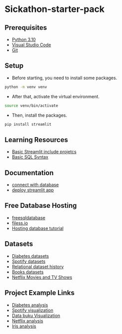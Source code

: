 ﻿# Sickathon-starter-pack 
## Prerequisites

- [Python 3.10](https://www.python.org/)
- [Visual Studio Code](https://code.visualstudio.com/)
- [Git](https://git-scm.com/)

## Setup
- Before starting, you need to install some packages.
```bash
python -m venv venv
```
- After that, activate the virtual environment.
```bash
source venv/bin/activate
```
- Then, install the packages.
```bash
pip install streamlit
```
## Learning Resources
- [Basic Streamlit include projetcs](https://www.youtube.com/watch?v=ZZ4B0QUHuNc&list=PLtqF5YXg7GLmCvTswG32NqQypOuYkPRUE)
- [Basic SQL Syntax](https://www.w3schools.com/sql/) 

## Documentation 
- [connect with database](https://docs.streamlit.io/library/advanced-features/connecting-to-data)
- [deploy streamlit app](https://docs.streamlit.io/streamlit-community-cloud/deploy-your-app)

## Free Database Hosting
- [freesqldatabase](https://www.freesqldatabase.com/)
- [filess.io](https://filess.io/)
- [Hosting database tutorial](https://www.youtube.com/watch?v=TMGHOW8Hzvw&t=438s)

## Datasets
- [Diabetes datasets](https://www.kaggle.com/datasets/akshaydattatraykhare/diabetes-dataset)
- [Spotify datasets](https://www.kaggle.com/code/aeryan/spotify-music-analysis/input)
- [Relational dataset history](https://relational.fit.cvut.cz/)
- [Books datasets](https://drive.google.com/drive/folders/1qrC-pfRvFVV1eZmMLh_s9-3U26lFGuli?usp=sharing)
- [Netflix Movies and TV Shows](https://www.kaggle.com/datasets/shivamb/netflix-shows)

## Project Example Links
- [Diabetes analysis](https://d6dyglq36edhufnb5tgclf.streamlit.app/)
- [Spotify visualization](https://app-datavisualization-6z8fscwydnjigkf4kadxzn.streamlit.app/Database_preparation)
- [Data buku Visualization](https://bukudatasets.streamlit.app/)
- [Netflix analysis](https://neflix-analysis-sickathon.streamlit.app/)
- [Iris analysis](https://sickathon-example.streamlit.app/)


